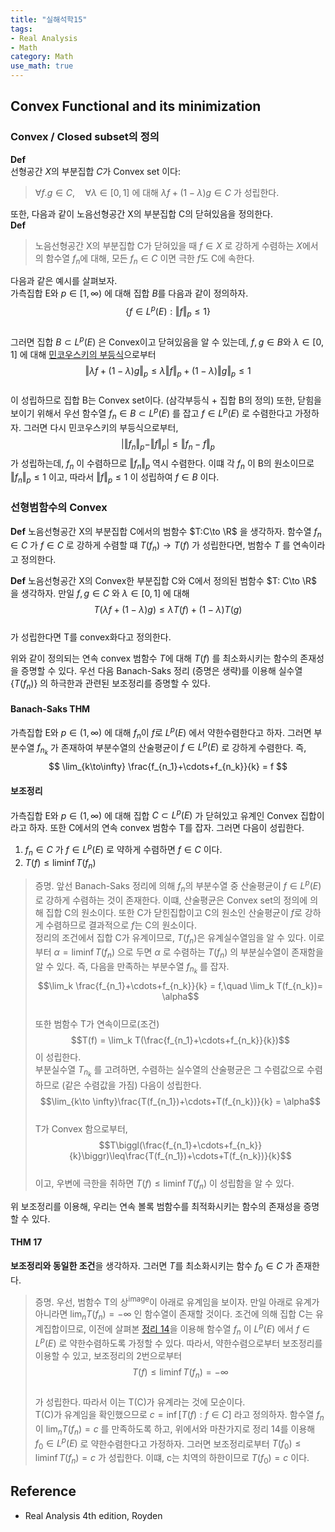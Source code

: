 ```yaml
---
title: "실해석학15"
tags:
- Real Analysis
- Math
category: Math
use_math: true
---
```


## Convex Functional and its minimization
### Convex / Closed subset의 정의
**Def**   
선형공간 $X$의 부분집합 $C$가 Convex set 이다:   
> $\forall f.g\in C, \quad \forall \lambda \in [0,1]$  에 대해  $\lambda f+(1-\lambda)g \in C$ 가 성립한다.

또한, 다음과 같이 노음선형공간 X의 부분집합 C의 닫혀있음을 정의한다.   
**Def** 
>노음선형공간 X의 부분집합 C가 닫혀있을 때 $f\in X$ 로 강하게 수렴하는 $X$에서의 함수열 $f_n$에 대해, 모든 $f_n\in C$ 이면 극한 $f$도 C에 속한다.   

다음과 같은 예시를 살펴보자.   
가측집합 E와 $p\in[1,\infty)$ 에 대해 집합 $B$를 다음과 같이 정의하자.   
$$
\{f\in L^p(E) : \Vert f\Vert_p\leq 1\}
$$   
그러면 집합 $B\subset L^p(E)$ 은 Convex이고 닫혀있음을 알 수 있는데, $f, g \in B$와 $\lambda \in [0,1]$ 에 대해 [민코우스키의 부등식](https://ddangchani.github.io/math/실해석학10)으로부터   
$$
\Vert \lambda f+(1-\lambda)g\Vert_p \leq \lambda\Vert f\Vert_p + (1-\lambda)\Vert g\Vert_p \leq 1
$$   
이 성립하므로 집합 B는 Convex set이다. (삼각부등식 + 집합 B의 정의) 또한, 닫힘을 보이기 위해서 우선 함수열 $f_n\in B \subset L^p(E)$ 를 잡고 $f\in L^p(E)$ 로 수렴한다고 가정하자. 그러면 다시 민코우스키의 부등식으로부터,   
$$
|\Vert f_n\Vert_p-\Vert f\Vert_p| \leq \Vert f_n-f\Vert_p
$$
가 성립하는데, $f_n$ 이 수렴하므로 $\Vert f_n\Vert_p$ 역시 수렴한다. 이떄 각 $f_n$ 이 B의 원소이므로 $\Vert f_n\Vert_p \leq 1$ 이고, 따라서 $\Vert f\Vert_p \leq 1$ 이 성립하여 $f\in B$ 이다.   

### 선형범함수의 Convex
**Def** 노음선형공간 X의 부분집합 C에서의 범함수 $T:C\to \R$ 을 생각하자. 함수열 $f_n \in C$ 가 $f\in C$ 로 강하게 수렴할 떄 $T(f_n)\to T(f)$ 가 성립한다면, 범함수 $T$ 를 연속이라고 정의한다.

**Def** 노음선형공간 X의 Convex한 부분집합 C와 C에서 정의된 범함수 $T: C\to \R$ 을 생각하자. 만일 $f,g\in C$ 와 $\lambda \in [0,1]$ 에 대해    
$$
T(\lambda f + (1-\lambda)g) \leq \lambda T(f) + (1-\lambda)T(g)
$$   
가 성립한다면 T를 convex화다고 정의한다.

위와 같이 정의되는 연속 convex 범함수 $T$에 대해 $T(f)$ 를 최소화시키는 함수의 존재성을 증명할 수 있다. 우선 다음 Banach-Saks 정리 (증명은 생략)를 이용해 실수열 {$T(f_n)$} 의 하극한과 관련된 보조정리를 증명할 수 있다.

#### Banach-Saks THM
가측집합 E와 $p\in (1,\infty)$ 에 대해 $f_n$이 $f$로 $L^p(E)$ 에서 약한수렴한다고 하자. 그러면 부분수열 $f_{n_k}$ 가 존재하여 부분수열의 산술평균이 $f\in L^p(E)$ 로 강하게 수렴한다. 즉,   
$$
\lim_{k\to\infty} \frac{f_{n_1}+\cdots+f_{n_k}}{k} = f 
$$   

#### 보조정리
가측집합 E와 $p\in (1,\infty)$ 에 대해 집합 $C \subset L^p(E)$ 가 닫혀있고 유계인 Convex 집합이라고 하자. 또한 C에서의 연속 convex 범함수 T를 잡자. 그러면 다음이 성립한다.

1. $f_n \in C$ 가 $f\in L^p(E)$ 로 약하게 수렴하면 $f\in C$ 이다.
2. $T(f) \leq \liminf T(f_n)$

> 증명. 앞선 Banach-Saks 정리에 의해 $f_n$의 부분수열 중 산술평균이 $f \in L^p(E)$로 강하게 수렴하는 것이 존재한다. 이떄, 산술평균은 Convex set의 정의에 의해 집합 C의 원소이다. 또한 C가 닫힌집합이고 C의 원소인 산술평균이 $f$로 강하게 수렴하므로 결과적으로 $f$는 C의 원소이다.   
> 정리의 조건에서 집합 C가 유계이므로, $T(f_n)$은 유계실수열임을 알 수 있다. 이로부터 $\alpha=\liminf T(f_n)$ 으로 두면 $\alpha$ 로 수렴하는 $T(f_n)$ 의 부분실수열이 존재함을 알 수 있다. 즉, 다음을 만족하는 부분수열 $f_{n_k}$ 를 잡자.   
> $$\lim_k \frac{f_{n_1}+\cdots+f_{n_k}}{k} = f,\quad \lim_k T(f_{n_k})= \alpha$$   
> 또한 범함수 T가 연속이므로(조건) $$T(f) = \lim_k T(\frac{f_{n_1}+\cdots+f_{n_k}}{k})$$ 이 성립한다.   
> 부분실수열 $T_{n_k}$ 를 고려하면, 수렴하는 실수열의 산술평균은 그 수렴값으로 수렴하므로 (같은 수렴값을 가짐) 다음이 성립한다.   
> $$\lim_{k\to \infty}\frac{T(f_{n_1})+\cdots+T(f_{n_k})}{k} = \alpha$$   
> T가 Convex 함으로부터,   
> $$T\biggl(\frac{f_{n_1}+\cdots+f_{n_k}}{k}\biggr)\leq\frac{T(f_{n_1})+\cdots+T(f_{n_k})}{k}$$   
> 이고, 우변에 극한을 취하면 $T(f) \leq \liminf T(f_n)$ 이 성립함을 알 수 있다.

위 보조정리를 이용해, 우리는 연속 볼록 범함수를 최적화시키는 함수의 존재성을 증명할 수 있다.

#### THM 17
**보조정리와 동일한 조건**을 생각하자. 그러면 $T$를 최소화시키는 함수 $f_0 \in C$ 가 존재한다.

> 증명. 우선, 범함수 T의 상<sup>image</sup>이 아래로 유계임을 보이자. 만일 아래로 유계가 아니라면 $\lim_n T(f_n) = -\infty$ 인 함수열이 존재할 것이다. 조건에 의해 집합 C는 유계집합이므로, 이전에 살펴본 [정리 14](https://ddangchani.github.io/math/실해석학14)을 이용해 함수열 $f_n$ 이 $L^p(E)$ 에서 $f\in L^p(E)$ 로 약한수렴하도록 가정할 수 있다. 따라서, 약한수렴으로부터 보조정리를 이용할 수 있고, 보조정리의 2번으로부터   
> $$T(f)\leq\liminf T(f_n) = -\infty$$   
> 가 성립한다. 따라서 이는 T(C)가 유계라는 것에 모순이다.   
> T(C)가 유계임을 확인했으므로 $c=\inf[T(f):f\in C]$ 라고 정의하자. 함수열 $f_n$ 이 $\lim_n T(f_n) = c$ 를 만족하도록 하고, 위에서와 마찬가지로 정리 14를 이용해 $f_0\in L^p(E)$ 로 약한수렴한다고 가정하자. 그러면 보조정리로부터 $T(f_0)\leq \liminf T(f_n) = c$ 가 성립한다. 이떄, c는 치역의 하한이므로 $T(f_0)=c$ 이다.   



 
## Reference
 - Real Analysis 4th edition, Royden
